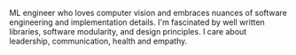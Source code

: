 ML engineer who loves computer vision and embraces nuances of software engineering and implementation details. I'm fascinated by well written libraries, software modularity, and design principles. I care about leadership, communication, health and empathy.
